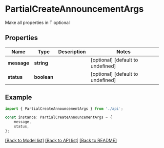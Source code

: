 # PartialCreateAnnouncementArgs

Make all properties in T optional

## Properties

Name | Type | Description | Notes
------------ | ------------- | ------------- | -------------
**message** | **string** |  | [optional] [default to undefined]
**status** | **boolean** |  | [optional] [default to undefined]

## Example

```typescript
import { PartialCreateAnnouncementArgs } from './api';

const instance: PartialCreateAnnouncementArgs = {
    message,
    status,
};
```

[[Back to Model list]](../README.md#documentation-for-models) [[Back to API list]](../README.md#documentation-for-api-endpoints) [[Back to README]](../README.md)
